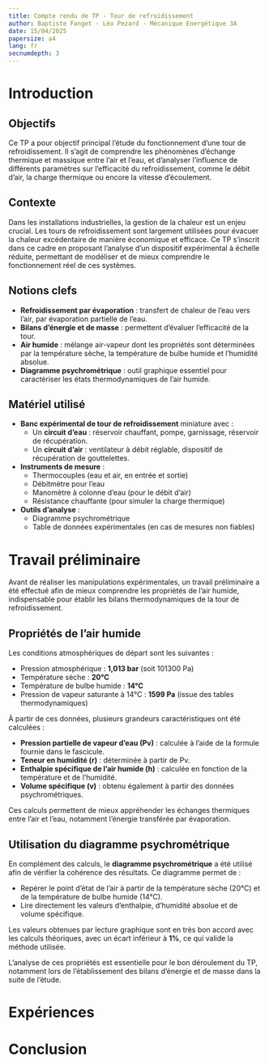 ```yaml
---
title: Compte rendu de TP - Tour de refroidissement
author: Baptiste Fanget - Léo Pezard - Mécanique Energétique 3A
date: 15/04/2025
papersize: a4
lang: fr 
secnumdepth: 3
---
```


# Introduction

## Objectifs
Ce TP a pour objectif principal l’étude du fonctionnement d’une tour de refroidissement. Il s’agit de comprendre les phénomènes d’échange thermique et massique entre l’air et l’eau, et d’analyser l’influence de différents paramètres sur l’efficacité du refroidissement, comme le débit d’air, la charge thermique ou encore la vitesse d’écoulement.

## Contexte
Dans les installations industrielles, la gestion de la chaleur est un enjeu crucial. Les tours de refroidissement sont largement utilisées pour évacuer la chaleur excédentaire de manière économique et efficace. Ce TP s’inscrit dans ce cadre en proposant l’analyse d’un dispositif expérimental à échelle réduite, permettant de modéliser et de mieux comprendre le fonctionnement réel de ces systèmes.

## Notions clefs
- **Refroidissement par évaporation** : transfert de chaleur de l’eau vers l’air, par évaporation partielle de l’eau.
- **Bilans d’énergie et de masse** : permettent d’évaluer l’efficacité de la tour.
- **Air humide** : mélange air-vapeur dont les propriétés sont déterminées par la température sèche, la température de bulbe humide et l’humidité absolue.
- **Diagramme psychrométrique** : outil graphique essentiel pour caractériser les états thermodynamiques de l’air humide.

## Matériel utilisé

- **Banc expérimental de tour de refroidissement** miniature avec :
  - Un **circuit d’eau** : réservoir chauffant, pompe, garnissage, réservoir de récupération.
  - Un **circuit d’air** : ventilateur à débit réglable, dispositif de récupération de gouttelettes.
- **Instruments de mesure** :
  - Thermocouples (eau et air, en entrée et sortie)
  - Débitmètre pour l’eau
  - Manomètre à colonne d’eau (pour le débit d’air)
  - Résistance chauffante (pour simuler la charge thermique)
- **Outils d’analyse** :
  - Diagramme psychrométrique
  - Table de données expérimentales (en cas de mesures non fiables)


# Travail préliminaire

Avant de réaliser les manipulations expérimentales, un travail préliminaire a été effectué afin de mieux comprendre les propriétés de l’air humide, indispensable pour établir les bilans thermodynamiques de la tour de refroidissement.

## Propriétés de l’air humide

Les conditions atmosphériques de départ sont les suivantes :

- Pression atmosphérique : **1,013 bar** (soit 101300 Pa)
- Température sèche : **20°C**
- Température de bulbe humide : **14°C**
- Pression de vapeur saturante à 14°C : **1599 Pa** (issue des tables thermodynamiques)

À partir de ces données, plusieurs grandeurs caractéristiques ont été calculées :

- **Pression partielle de vapeur d’eau (Pv)** : calculée à l’aide de la formule fournie dans le fascicule.
- **Teneur en humidité (r)** : déterminée à partir de Pv.
- **Enthalpie spécifique de l’air humide (h)** : calculée en fonction de la température et de l’humidité.
- **Volume spécifique (v)** : obtenu également à partir des données psychrométriques.

Ces calculs permettent de mieux appréhender les échanges thermiques entre l’air et l’eau, notamment l’énergie transférée par évaporation.

## Utilisation du diagramme psychrométrique

En complément des calculs, le **diagramme psychrométrique** a été utilisé afin de vérifier la cohérence des résultats. Ce diagramme permet de :
- Repérer le point d’état de l’air à partir de la température sèche (20°C) et de la température de bulbe humide (14°C).
- Lire directement les valeurs d’enthalpie, d’humidité absolue et de volume spécifique.

Les valeurs obtenues par lecture graphique sont en très bon accord avec les calculs théoriques, avec un écart inférieur à **1%**, ce qui valide la méthode utilisée.

L’analyse de ces propriétés est essentielle pour le bon déroulement du TP, notamment lors de l’établissement des bilans d’énergie et de masse dans la suite de l’étude.



# Expériences


# Conclusion

